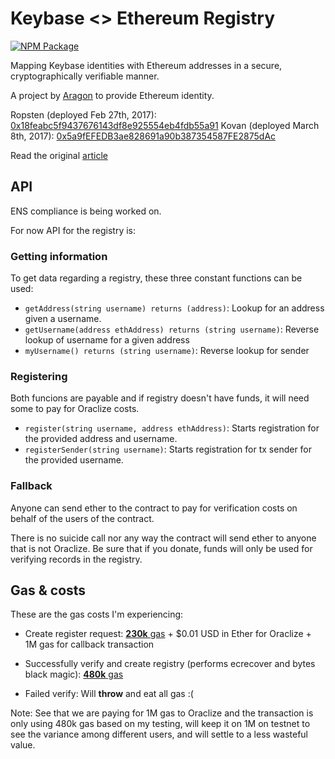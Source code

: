 # Keybase <> Ethereum Registry

[![NPM Package](https://img.shields.io/npm/v/keybase-eth.svg?style=flat-square)](https://www.npmjs.org/package/keybase-eth)

Mapping Keybase identities with Ethereum addresses in a secure, cryptographically verifiable manner.

A project by [Aragon](https://aragon.one) to provide Ethereum identity.

Ropsten (deployed Feb 27th, 2017): [0x18feabc5f9437676143df8e925554eb4fdb55a91](https://testnet.etherscan.io/address/0x18feabc5f9437676143df8e925554eb4fdb55a91)
Kovan (deployed March 8th, 2017): [0x5a9fEFEDB3ae828691a90b387354587FE2875dAc](https://kovan.testnet.io/address/0x5a9fEFEDB3ae828691a90b387354587FE2875dAc)

Read the original [article](https://medium.com/@izqui9/ethereum-keybase-registry-proposal-c6497e3b2af7)

## API

ENS compliance is being worked on.

For now API for the registry is:

### Getting information

To get data regarding a registry, these three constant functions can be used:

* `getAddress(string username) returns (address)`: Lookup for an address given a username.
* `getUsername(address ethAddress) returns (string username)`: Reverse lookup of username for a given address
* `myUsername() returns (string username)`: Reverse lookup for sender

### Registering

Both funcions are payable and if registry doesn't have funds, it will need some to pay for Oraclize costs.

* `register(string username, address ethAddress)`: Starts registration for the provided address and username.
* `registerSender(string username)`: Starts registration for tx sender for the provided username.

### Fallback

Anyone can send ether to the contract to pay for verification costs on behalf of the users of the contract.

There is no suicide call nor any way the contract will send ether to anyone that is not Oraclize. Be sure that if you donate, funds will only be used for verifying records in the registry.

## Gas & costs

These are the gas costs I'm experiencing:

* Create register request: [**230k** gas](https://testnet.etherscan.io/tx/0x0919a674902e89ff7acb510431f432cff6854685778613c0991b97a89098d97d) + $0.01 USD in Ether for Oraclize + 1M gas for callback transaction

* Successfully verify and create registry (performs ecrecover and bytes black magic): [**480k** gas](https://testnet.etherscan.io/tx/0x10b4cab44afdaa066341db89c7b45fb1b50b377e992ceaab02233ec6b67bcbb8)

* Failed verify: Will **throw** and eat all gas :(

Note: See that we are paying for 1M gas to Oraclize and the transaction is only using 480k gas based on my testing, will keep it on 1M on testnet to see the variance among different users, and will settle to a less wasteful value.
